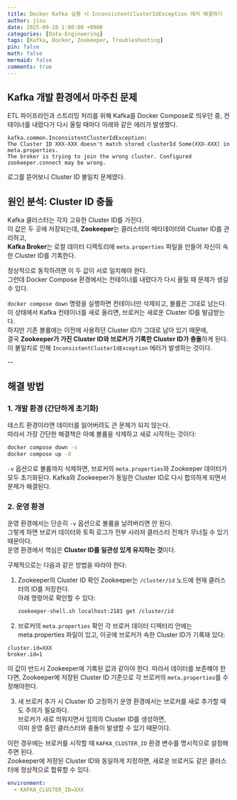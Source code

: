 ```yaml
---
title: Docker Kafka 실행 시 InconsistentClusterIdException 에러 해결하기
author: jisu
date: 2025-09-28 1:00:00 +0900
categories: [Data-Engineering]
tags: [Kafka, Docker, Zookeeper, Troubleshooting]
pin: false
math: false
mermaid: false
comments: true
---
```


## Kafka 개발 환경에서 마주친 문제

ETL 파이프라인과 스트리밍 처리를 위해 Kafka를 Docker Compose로 띄우던 중,
컨테이너를 내렸다가 다시 올릴 때마다 아래와 같은 에러가 발생했다.

```text
kafka.common.InconsistentClusterIdException: 
The Cluster ID XXX-XXX doesn't match stored clusterId Some(XXX-XXX) in meta.properties. 
The broker is trying to join the wrong cluster. Configured zookeeper.connect may be wrong.
```

로그를 뜯어보니 Cluster ID 불일치 문제였다.

## 원인 분석: Cluster ID 충돌

Kafka 클러스터는 각자 고유한 Cluster ID를 가진다.  
이 값은 두 곳에 저장되는데, **Zookeeper**는 클러스터의 메타데이터와 Cluster ID를 관리하고,  
**Kafka Broker**는 로컬 데이터 디렉토리에 `meta.properties` 파일을 만들어 자신이 속한 Cluster ID를 기록한다. 

정상적으로 동작하려면 이 두 값이 서로 일치해야 한다.  
그런데 Docker Compose 환경에서는 컨테이너를 내렸다가 다시 올릴 때 문제가 생길 수 있다.  

`docker compose down` 명령을 실행하면 컨테이너만 삭제되고, 볼륨은 그대로 남는다.  
이 상태에서 Kafka 컨테이너를 새로 올리면, 브로커는 새로운 Cluster ID를 발급받는다.  
하지만 기존 볼륨에는 이전에 사용하던 Cluster ID가 그대로 남아 있기 때문에,  
결국 **Zookeeper가 가진 Cluster ID와 브로커가 기록한 Cluster ID가 충돌**하게 된다.  
이 불일치로 인해 `InconsistentClusterIdException` 에러가 발생하는 것이다.

--

## 해결 방법

### 1. 개발 환경 (간단하게 초기화)
테스트 환경이라면 데이터를 잃어버려도 큰 문제가 되지 않는다.  
따라서 가장 간단한 해결책은 아예 볼륨을 삭제하고 새로 시작하는 것이다:

```bash
docker compose down -v
docker compose up -d
```

`-v` 옵션으로 볼륨까지 삭제하면, 브로커의 `meta.properties`와 Zookeeper 데이터가 모두 초기화된다.
Kafka와 Zookeeper가 동일한 Cluster ID로 다시 합의하게 되면서 문제가 해결된다.

### 2. 운영 환경
운영 환경에서는 단순히 `-v` 옵션으로 볼륨을 날려버리면 안 된다.  
그렇게 하면 브로커 데이터와 토픽 로그가 전부 사라져 클러스터 전체가 무너질 수 있기 때문이다.  
운영 환경에서 핵심은 **Cluster ID를 일관성 있게 유지하는 것**이다.

구체적으로는 다음과 같은 방법을 따라야 한다:

1. Zookeeper의 Cluster ID 확인
   Zookeeper는 `/cluster/id` 노드에 현재 클러스터의 ID를 저장한다.  
   아래 명령어로 확인할 수 있다:
   
   ```bash
   zookeeper-shell.sh localhost:2181 get /cluster/id
   ```

2. 브로커의 `meta.properties` 확인
각 브로커 데이터 디렉터리 안에는 meta.properties 파일이 있고, 이곳에 브로커가 속한 Cluster ID가 기록돼 있다:

```
cluster.id=XXX
broker.id=1
```

이 값이 반드시 Zookeeper에 기록된 값과 같아야 한다.
따라서 데이터를 보존해야 한다면, Zookeeper에 저장된 Cluster ID 기준으로 각 브로커의 `meta.properties`를 수정해야한다.

3. 새 브로커 추가 시 Cluster ID 고정하기 
운영 환경에서는 브로커를 새로 추가할 때도 주의가 필요하다.  
브로커가 새로 띄워지면서 임의의 Cluster ID를 생성하면,  
이미 운영 중인 클러스터와 충돌이 발생할 수 있기 때문이다.  

이런 경우에는 브로커를 시작할 때 `KAFKA_CLUSTER_ID` 환경 변수를 명시적으로 설정해주면 된다.  
Zookeeper에 저장된 Cluster ID와 동일하게 지정하면, 새로운 브로커도 같은 클러스터에 정상적으로 합류할 수 있다.

```yaml
environment:
  - KAFKA_CLUSTER_ID=XXX
```





   

